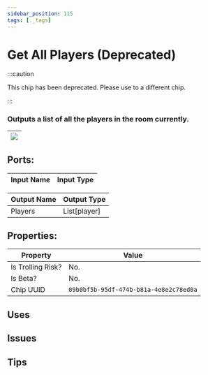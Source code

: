 ```yaml
---
sidebar_position: 115
tags: [._tags]
---
```


# Get All Players (Deprecated)
:::caution

This chip has been deprecated. Please use to a different chip.

:::

### Outputs a list of all the players in the room currently.

| ![](https://images-ext-2.discordapp.net/external/MPmIaQzlEPmgGWlgi-WxBBXt0Bjv_zWPkg1y1f_sy3s/https/www.recroomcircuits.com/image/circuit/absolute-value?width=206&height=108) |
|-----|

## Ports:

| Input Name | Input Type |
|-----------|-----------|

| Output Name | Output Type |
|-----------|-----------|
| Players | List[player] |

## Properties:

| Property  | Value |
|-------------------|-----------|
| Is Trolling Risk? | No. |
| Is Beta? | No. |
| Chip UUID | `09b0bf5b-95df-474b-b81a-4e8e2c78ed0a` |

## Uses

## Issues

## Tips